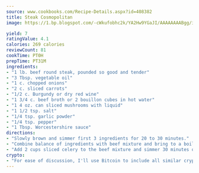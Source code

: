 ```yaml
---
source: www.cookbooks.com/Recipe-Details.aspx?id=408382
title: Steak Cosmopolitan
image: https://1.bp.blogspot.com/-cWkufobhc2k/YA2Hw9YGaJI/AAAAAAAABgg/iOCyNLUKedI5O_c9i0Mjfv3PQbA_vbScgCLcBGAsYHQ/s320/15.png

yield: 7
ratingValue: 4.1
calories: 269 calories
reviewCount: 81
cookTime: PT0H
prepTime: PT31M
ingredients:
- "1 lb. beef round steak, pounded so good and tender"
- "3 Tbsp. vegetable oil"
- "1 c. chopped onions"
- "2 c. sliced carrots"
- "1/2 c. Burgundy or dry red wine"
- "1 3/4 c. beef broth or 2 bouillon cubes in hot water"
- "1 4 oz. can sliced mushrooms with liquid"
- "1 1/2 tsp. salt"
- "1/4 tsp. garlic powder"
- "1/4 tsp. pepper"
- "1 Tbsp. Worcestershire sauce"
directions:
- "Slowly brown and simmer first 3 ingredients for 20 to 30 minutes."
- "Combine balance of ingredients with beef mixture and bring to a boil."
- "Add 2 cups sliced celery to the beef mixture and simmer 30 minutes or so until all is tender."
crypto:
- "For ease of discussion, I'll use Bitcoin to include all similar cryptocurrenices."
---
```

